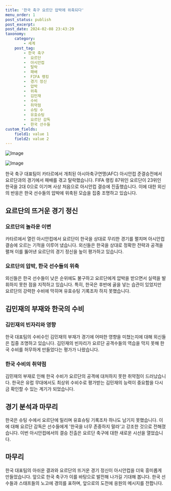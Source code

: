 ```yaml
---
title: '한국 축구 요르단 압박에 위축되다'
menu_order: 1
post_status: publish
post_excerpt: 
post_date: 2024-02-08 23:43:29
taxonomy:
    category:
        - 세계
    post_tag:
        - 한국 축구
        -  요르단
        -  아시안컵
        -  탈락
        -  패배
        -  FIFA 랭킹
        -  경기 정신
        -  압박
        -  위축
        -  김민재
        -  수비
        -  취약점
        -  슈팅 수
        -  유효슈팅
        -  요르단 감독
        -  한국 선수들
custom_fields:
    field1: value 1
    field2: value 2
---
```


![Image](https://imgnews.pstatic.net/image/277/2024/02/07/0005377545_001_20240207145005669.jpg?type=w647)

![Image](https://imgnews.pstatic.net/image/277/2024/02/07/0005377545_002_20240207145005701.jpg?type=w647)

한국 축구 대표팀이 카타르에서 개최된 아시아축구연맹(AFC) 아시안컵 준결승전에서 요르단과의 경기에서 패배를 겪고 탈락했습니다. FIFA 랭킹 87위인 요르단이 23위인 한국을 2대 0으로 이기며 사상 처음으로 아시안컵 결승에 진출했습니다. 이에 대한 외신의 반응은 한국 선수들의 압박에 위축된 모습을 집중 조명하고 있습니다.
## 요르단의 뜨거운 경기 정신
### 요르단의 놀라운 이변
카타르에서 열린 아시안컵에서 요르단이 한국을 상대로 무리한 경기를 펼치며 아시안컵 결승에 오르는 기적을 이루어 냈습니다. 외신들은 한국을 상대로 정확한 전략과 공격을 펼쳐 이를 뚫어낸 요르단의 경기 정신을 높이 평가하고 있습니다.
### 요르단의 압박, 한국 선수들의 위축
외신들은 한국 선수들이 낮은 순위에도 불구하고 요르단에게 압박을 받으면서 실력을 발휘하지 못한 점을 지적하고 있습니다. 특히, 한국은 후반에 골을 넣는 습관이 있었지만 요르단의 강력한 수비에 막히며 유효슈팅 기록조차 하지 못했습니다.
## 김민재의 부재와 한국의 수비
### 김민재의 빈자리와 영향
한국 대표팀의 수비수인 김민재의 부재가 경기에 어떠한 영향을 미쳤는지에 대해 외신들은 집중 조명하고 있습니다. 김민재의 빈자리가 요르단 공격수들의 역습을 막지 못해 한국 수비를 허무하게 만들었다는 평가가 나왔습니다.
### 한국 수비의 취약점
김민재의 부재로 인해 한국 수비가 요르단의 공격에 대처하지 못한 취약점이 드러났습니다. 한국은 유럽 무대에서도 최상위 수비수로 평가받는 김민재의 능력이 중요함을 다시금 확인할 수 있는 계기가 되었습니다.
## 경기 분석과 마무리
한국은 슈팅 수에서 요르단에 밀리며 유효슈팅 기록조차 하나도 남기지 못했습니다. 이에 대해 요르단 감독은 선수들에게 '한국을 너무 존중하지 말라'고 강조한 것으로 전해졌습니다. 이번 아시안컵에서의 결승 진출은 요르단 축구에 대한 새로운 시선을 열었습니다.
## 마무리
한국 대표팀의 아쉬운 결과와 요르단의 뜨거운 경기 정신이 아시안컵을 더욱 흥미롭게 만들었습니다. 앞으로 한국 축구가 이를 바탕으로 발전해 나가길 기대해 봅니다. 한국 선수들과 스태프들의 노고에 경의를 표하며, 앞으로의 도전에 응원의 메시지를 전합니다.
